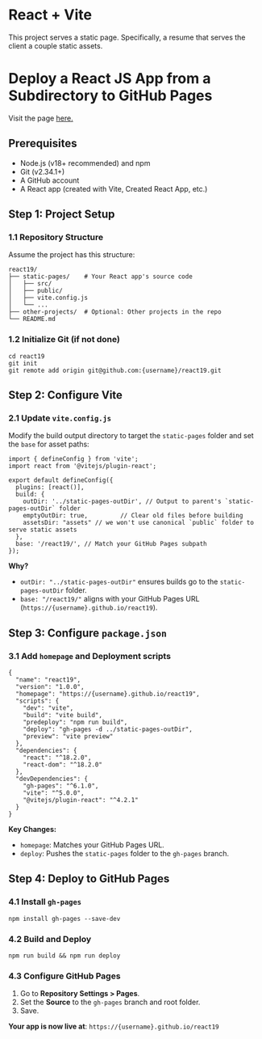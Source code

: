 # React + Vite

This project serves a static page. Specifically, a resume that serves the client a couple static assets.

# Deploy a React JS App from a Subdirectory to GitHub Pages
Visit the page [here.](https://cesardgm.github.io/react19/)

## Prerequisites
- Node.js (v18+ recommended) and npm
- Git (v2.34.1+)
- A GitHub account
- A React app (created with Vite, Created React App, etc.)

## Step 1: Project Setup
### 1.1 Repository Structure
Assume the project has this structure:
```
react19/  
├── static-pages/    # Your React app's source code  
│   ├── src/  
│   ├── public/  
│   ├── vite.config.js  
│   └── ...  
├── other-projects/  # Optional: Other projects in the repo  
└── README.md  
```

### 1.2 Initialize Git (if not done)
```
cd react19  
git init  
git remote add origin git@github.com:{username}/react19.git  
```

## Step 2: Configure Vite
### 2.1 Update `vite.config.js`
Modify the build output directory to target the `static-pages` folder
and set the `base` for asset paths:
```
import { defineConfig } from 'vite';
import react from '@vitejs/plugin-react';

export default defineConfig({
  plugins: [react()],
  build: {
    outDir: '../static-pages-outDir', // Output to parent's `static-pages-outDir` folder
    emptyOutDir: true,         // Clear old files before building
    assetsDir: "assets" // we won't use canonical `public` folder to serve static assets
  },
  base: '/react19/', // Match your GitHub Pages subpath
});
```

**Why?**
- `outDir: "../static-pages-outDir"` ensures builds go to the `static-pages-outDir` folder.
- `base: "/react19/"` aligns with your GitHub Pages URL (`https://{username}.github.io/react19`).

## Step 3: Configure `package.json`
### 3.1 Add `homepage` and Deployment scripts
```
{
  "name": "react19",
  "version": "1.0.0",
  "homepage": "https://{username}.github.io/react19",
  "scripts": {
    "dev": "vite",
    "build": "vite build",
    "predeploy": "npm run build",
    "deploy": "gh-pages -d ../static-pages-outDir",
    "preview": "vite preview"
  },
  "dependencies": {
    "react": "^18.2.0",
    "react-dom": "^18.2.0"
  },
  "devDependencies": {
    "gh-pages": "^6.1.0",
    "vite": "^5.0.0",
    "@vitejs/plugin-react": "^4.2.1"
  }
}
```

**Key Changes:**
- `homepage`: Matches your GitHub Pages URL.
- `deploy`: Pushes the `static-pages` folder to the `gh-pages` branch.

## Step 4: Deploy to GitHub Pages
### 4.1 Install `gh-pages`
```
npm install gh-pages --save-dev  
```

### 4.2 Build and Deploy
```
npm run build && npm run deploy  
```

### 4.3 Configure GitHub Pages
1. Go to **Repository Settings > Pages**.
2. Set the **Source** to the `gh-pages` branch and root folder.
3. Save.

**Your app is now live at**:
`https://{username}.github.io/react19`
